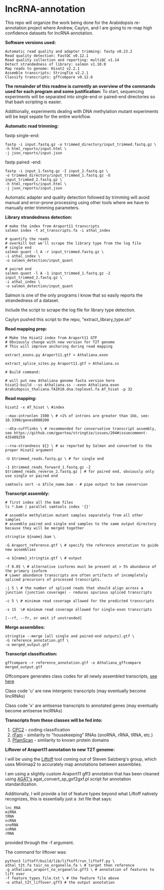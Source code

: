 # lncRNA-annotation

This repo will organize the work being done for the Arabidopsis re-annotation project where Andrew, Caylyn, and I are going to re-map high confidence datasets for lncRNA annotation.

**Software versions used:**
```
Automatic read quality and adapter trimming: fastp v0.23.2
Read quality detection: FastQC v0.12.1
Read quality collection and reporting: multiQC v1.14
Detect strandedness of library: salmon v1.10.0
Map reads to genome: Hisat2 v2.2.1
Assemble transcripts: StringTie v2.2.1
Classify transcripts: gffcompare v0.12.6
```

**The remainder of this readme is currently an overview of the commands used for each program and some justification:**
To start, sequencing experiments will be separated into single-end or paired-end directories so that bash scripting is easier.

Additionally, experiments dealing with DNA methylation mutant experiments will be kept sepate for the entire workflow.

**Automatic read trimming:**

fastp single-end:

```
fastp -i input.fastq.gz -o trimmed_directory/input_trimmed.fastq.gz \
-h html_reports/input.html \
-j json_reports/input.json
```

fastp paired -end:

```
fastp -i input_1.fastq.gz -I input_2.fastq.gz \
-o trimmed_directory/input_trimmed_1.fastq.gz -O input_trimmed_2.fastq.gz \
-h html_reports/input.html \
-j json_reports/input.json
```

Automatic adapter and quality detection followed by trimming will avoid manual and error-prone processing using other tools where we have to manually enter trimming parameters.



**Library strandedness detection:**

```
# make the index from Araport11 transcripts
salmon index -t at_transcripts.fa -i athal_index

# quantify the reads
# overkill but we'll scrape the library type from the log file
# single end
salmon quant -l A -r input_trimmed.fastq.gz \
-i athal_index \
-o salmon_detection/input_quant

# paired end
salmon quant -l A -1 input_trimmed_1.fastq.gz -2 input_trimmed_2.fastq.gz \
-i athal_index \
-o salmon_detection/input_quant
```

Salmon is one of the only programs I know that so easily reports the strandedness of a dataset.

Include the script to scrape the log file for library type detection.

Caylyn pushed this script to the repo, "extract_library_type.sh"


**Read mapping prep:**

```
# Make the Hisat2 index from Araport11 GTF
# Obviously change with new version for T2T genome
# This will improve anchoring during read mapping

extract_exons.py Araport11.gtf > Athaliana.exon

extract_splice_sites.py Araport11.gtf > Athaliana.ss

# Build command:

# will put new Athaliana genome fasta version here
hisat2-build --ss Athaliana.ss --exon Athaliana.exon Arabidopsis_thaliana.TAIR10.dna.toplevel.fa AT_hisat -p 32

```

**Read mapping:**

```
hisat2 -x AT_hisat \ #index

--max-intronlen 1500 \ # <1% of introns are greater than 1kb, see: 10.3390/genes8080200

--dta-cufflinks \ # recommended for conservative transcript assembly, see https://github.com/gpertea/stringtie/issues/204#issuecomment-435409259

--rna-strandness ${} \ # as reported by Salmon and converted to the proper Hisat2 argument

-U $trimmed_reads.fastq.gz \ # for single end

-1 $trimmed_reads_forward_1.fastq.gz -2 $trimmed_reads_reverse_2.fastq.gz | # for paired end, obviously only use single or paired end

samtools sort -o $file_name.bam - # pipe output to bam conversion
```


**Transcript assembly:**

```
# first index all the bam files
ls *.bam | parallel samtools index '{}'

# assemble methylation mutant samples separately from all other samples
# assemble paired and single end samples to the same output directory because they will be merged together

stringtie ${name}.bam \

-G Araport_reference.gtf \ # specify the reference annotation to guide new assemblies

-o ${name}_stringtie.gtf \ # output

-f 0.05 \ # alternative isoforms must be present at > 5% abundance of the primary isoform
# Lower abundance transcripts are often artifacts of incompletely spliced precursors of processed transcripts.

-j 5 \ # the number of spliced reads that should align across a junction (junction coverage) - reduces spurious spliced transcripts

-c 5 \ # minimum read coverage allowed for the predicted transcripts

-s 15  \# minimum read coverage allowed for single-exon transcripts 

[--rf, --fr, or omit if unstranded]
```

**Merge assemblies:**

```
stringtie --merge [all single and paired-end outputs].gtf \
-G reference_annotation.gtf \
-o merged_output.gtf
```




**Transcript classification:**

```
gffcompare -r reference_annotation.gtf -o Athaliana_gffcompare merged_output.gtf
```

Gffcompare generates class codes for all newly assembled transcripts, [see here](https://ccb.jhu.edu/software/stringtie/gffcompare.shtml)

Class code 'u' are new intergenic transcripts (may eventually become lincRNAs)

Class code 'x' are antisense transcripts to annotated genes (may eventually become antisense lncRNAs)

**Transcripts from these classes will be fed into:**
1. [CPC2](http://cpc2.gao-lab.org/run_cpc2_program.php) - coding classification
2. [rFam](https://rfam.org/search) - similarity to "housekeeping" RNAs (snoRNA, rRNA, tRNA, etc.)
3. [PfamScan](https://www.ebi.ac.uk/Tools/pfa/pfamscan/) - similarity to known protein domains


**Liftover of Araport11 annotation to new T2T genome:**

I will be using the [Liftoff](https://github.com/agshumate/Liftoff) tool coming out of Steven Salzberg's group, which uses Minimap2 to accurately map annotations between assemblies.

I am using a slightly custom Araport11 gff3 annotation that has been cleaned using [AGAT's](https://github.com/NBISweden/AGAT) agat_convert_sp_gxf2gxf.pl script for annotation standardization.

Additionally, I will provide a list of feature types beyond what Liftoff natively recognizes, this is essentially just a .txt file that says:

```
lnc_RNA
miRNA
tRNA
ncRNA
snoRNA
snRNA
rRNA
```

provided through the -f argument.

The command for liftover was:
```
python3 liftoff/build/lib/liftoff/run_liftoff.py \
athal_t2t.fa tair_no_organelle.fa \ # target then reference
-g athaliana_araport_no_organelle.gff3 \ # annotation of features to lift over
-f feature_types_file.txt \ # the feature file above
-o athal_t2t_liftover.gff3 # the output annotation
```
